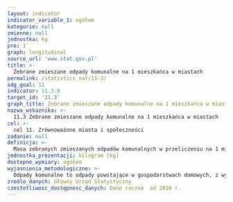 ```yaml
---
layout: indicator
indicator_variable_1: ogółem
kategorie: null
zmienne: null
jednostka: kg
pre: 1
graph: longitudinal
source_url: 'www.stat.gov.pl'
title: >-
  Zebrane zmieszane odpady komunalne na 1 mieszkańca w miastach
permalink: /statistics_nat/11-3/
sdg_goal: 11
indicator: 11.3.0
target_id: '11.3'
graph_title: Zebrane zmieszane odpady komunalne na 1 mieszkańca w miastach
nazwa_wskaznika: >-
  11.3 Zebrane zmieszane odpady komunalne na 1 mieszkańca w miastach
cel: >-
  cel 11. Zrównoważone miasta i społeczności
zadanie: null
definicja: >-
  Masa zebranych zmieszanych odpadów komunalnych w przeliczeniu na 1 mieszkańca miasta.
jednostka_prezentacji: kilogram [kg]
dostepne_wymiary: ogółem
wyjasnienia_metodologiczne: >-
  Odpady komunalne to odpady powstające w gospodarstwach domowych, z wyłączeniem pojazdów wycofanych z eksploatacji, a także odpady niezawierające odpadów niebezpiecznych pochodzące od innych wytwórców odpadów, które ze względu na swój charakter lub skład są podobne do odpadów powstających w gospodarstwach domowych  zmieszane odpady komunalne pozostają zmieszanymi odpadami komunalnymi, nawet jeżeli zostały poddane czynności przetwarzania odpadów, która nie zmieniła w sposób znaczący ich właściwości.Zbieranie odpadów – gromadzenie odpadów przed ich transportem do miejsc przetwarzania, w tym wstępne sortowanie nieprowadzące do zasadniczej zmiany charakteru i składu odpadów i niepowodujące zmiany klasyfikacji odpadów oraz tymczasowe magazynowanie odpadów.Zmieszane odpady komunalne to odpady zebrane w ciągu roku bez odpadów zebranych selektywnie i wyselekcjonowanych z frakcji suchej.
zrodlo_danych: Główny Urząd Statystyczny
czestotliwosc_dostępnosc_danych: Dane roczne  od 2010 r.
---
```

